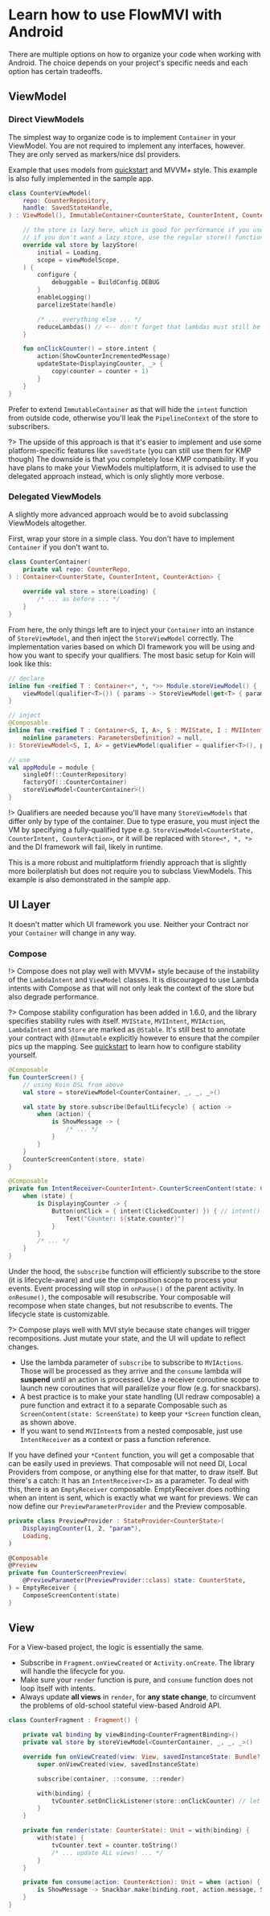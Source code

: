 # Learn how to use FlowMVI with Android

There are multiple options on how to organize your code when working with Android.
The choice depends on your project's specific needs and each option has certain tradeoffs.

## ViewModel

### Direct ViewModels

The simplest way to organize code is to implement `Container` in your ViewModel.
You are not required to implement any interfaces, however. They are only served as markers/nice dsl providers.

Example that uses models from [quickstart](quickstart.md) and MVVM+ style.
This example is also fully implemented in the sample app.

```kotlin
class CounterViewModel(
    repo: CounterRepository,
    handle: SavedStateHandle,
) : ViewModel(), ImmutableContainer<CounterState, CounterIntent, CounterAction> {

    // the store is lazy here, which is good for performance if you use other properties of the VM.
    // if you don't want a lazy store, use the regular store() function here
    override val store by lazyStore(
        initial = Loading,
        scope = viewModelScope,
    ) {
        configure {
            debuggable = BuildConfig.DEBUG
        }
        enableLogging()
        parcelizeState(handle)

        /* ... everything else ... */
        reduceLambdas() // <-- don't forget that lambdas must still be reduced
    }

    fun onClickCounter() = store.intent {
        action(ShowCounterIncrementedMessage)
        updateState<DisplayingCounter, _> {
            copy(counter = counter + 1)
        }
    }
}
```

Prefer to extend `ImmutableContainer` as that will hide the `intent` function from outside code, otherwise you'll leak
the `PipelineContext` of the store to subscribers.

?> The upside of this approach is that it's easier to implement and use some platform-specific features
like `savedState` (you can still use them for KMP though)
The downside is that you completely lose KMP compatibility. If you have plans to make your ViewModels multiplatform,
it is advised to use the delegated approach instead, which is only slightly more verbose.

### Delegated ViewModels

A slightly more advanced approach would be to avoid subclassing ViewModels altogether.

First, wrap your store in a simple class. You don't have to implement `Container` if you don't want to.

```kotlin
class CounterContainer(
    private val repo: CounterRepo,
) : Container<CounterState, CounterIntent, CounterAction> {
    
    override val store = store(Loading) {
        /* ... as before ... */
    }
}
```

From here, the only things left are to inject your `Container` into an instance of `StoreViewModel`, and then inject the
`StoreViewModel` correctly. The implementation varies based on which DI framework you will be using and how you want to
specify your qualifiers. The most basic setup for Koin will look like this:

```kotlin
// declare
inline fun <reified T : Container<*, *, *>> Module.storeViewModel() {
    viewModel(qualifier<T>()) { params -> StoreViewModel(get<T> { params }) }
}

// inject
@Composable
inline fun <reified T : Container<S, I, A>, S : MVIState, I : MVIIntent, A : MVIAction> storeViewModel(
    noinline parameters: ParametersDefinition? = null,
): StoreViewModel<S, I, A> = getViewModel(qualifier = qualifier<T>(), parameters = parameters)

// use
val appModule = module {
    singleOf(::CounterRepository)
    factoryOf(::CounterContainer)
    storeViewModel<CounterContainer>()
}
```

!> Qualifiers are needed because you'll have many `StoreViewModels` that differ only by type of the container. Due to
type erasure, you must inject the VM by specifying a fully-qualified type
e.g. `StoreViewModel<CounterState, CounterIntent, CounterAction>`, or it will be replaced with `Store<*, *, *>` and the
DI framework will fail, likely in runtime.

This is a more robust and multiplatform friendly approach that is slightly more boilerplatish but does not require you
to subclass ViewModels. This example is also demonstrated in the sample app.

## UI Layer

It doesn't matter which UI framework you use. Neither your Contract nor your `Container` will change in any way.

### Compose

!> Compose does not play well with MVVM+ style because of the instability of the `LambdaIntent` and `ViewModel` classes.
It is discouraged to use Lambda intents with Compose as that will not only leak the context of the store but
also degrade performance.

?> Compose stability configuration has been added in 1.6.0, and the library specifies stability rules with itself.
`MVIState`, `MVIIntent`, `MVIAction`, `LambdaIntent` and `Store` are marked as `@Stable`. It's still best to
annotate your contract with `@Immutable` explicitly however to ensure that the compiler pics up the mapping.
See [quickstart](quickstart.md) to learn how to configure stability yourself.

```kotlin
@Composable
fun CounterScreen() {
    // using Koin DSL from above
    val store = storeViewModel<CounterContainer, _, _, _>()

    val state by store.subscribe(DefaultLifecycle) { action ->
        when (action) {
            is ShowMessage -> {
                /* ... */
            }
        }
    }
    CounterScreenContent(store, state)
}

@Composable
private fun IntentReceiver<CounterIntent>.CounterScreenContent(state: CounterState) {
    when (state) {
        is DisplayingCounter -> {
            Button(onClick = { intent(ClickedCounter) }) { // intent() available from the receiver parameter
                Text("Counter: ${state.counter}")
            }
        }
        /* ... */
    }
}
```

Under the hood, the `subscribe` function will efficiently subscribe to the store (it is lifecycle-aware) and
use the composition scope to process your events. Event processing will stop in `onPause()` of the parent activity.
In `onResume()`, the composable will resubscribe. Your composable will recompose when state changes, but not
resubscribe to events. The lifecycle state is customizable.

?> Compose plays well with MVI style because state changes will trigger recompositions. Just mutate your state,
and the UI will update to reflect changes.

* Use the lambda parameter of `subscribe` to subscribe to `MVIActions`.
  Those will be processed as they arrive and the `consume` lambda
  will **suspend** until an action is processed. Use a receiver coroutine scope to
  launch new coroutines that will parallelize your flow (e.g. for snackbars).
* A best practice is to make your state handling (UI redraw composable) a pure function and extract it to a separate
  Composable such as `ScreenContent(state: ScreenState)` to keep your `*Screen` function clean, as shown above.
* If you want to send `MVIIntent`s from a nested composable, just use `IntentReceiver` as a context or pass a function
  reference.

If you have defined your `*Content` function, you will get a composable that can be easily used in previews.
That composable will not need DI, Local Providers from compose, or anything else for that matter, to draw itself.
But there's a catch: It has an `IntentReceiver<I>` as a parameter. To deal with this, there is an `EmptyReceiver`
composable. EmptyReceiver does nothing when an intent is sent, which
is exactly what we want for previews. We can now define our `PreviewParameterProvider` and the Preview composable.

```kotlin
private class PreviewProvider : StateProvider<CounterState>(
    DisplayingCounter(1, 2, "param"),
    Loading,
)

@Composable
@Preview
private fun CounterScreenPreview(
    @PreviewParameter(PreviewProvider::class) state: CounterState,
) = EmptyReceiver {
    ComposeScreenContent(state)
}
```

## View

For a View-based project, the logic is essentially the same.

* Subscribe in `Fragment.onViewCreated` or `Activity.onCreate`. The library will handle the lifecycle for you.
* Make sure your `render` function is pure, and `consume` function does not loop itself with intents.
* Always update **all views** in `render`, for **any state change**, to circumvent the problems of old-school stateful
  view-based Android API.

```kotlin
class CounterFragment : Fragment() {

    private val binding by viewBinding<CounterFragmentBinding>()
    private val store by storeViewModel<CounterContainer, _, _, _>()

    override fun onViewCreated(view: View, savedInstanceState: Bundle?) {
        super.onViewCreated(view, savedInstanceState)

        subscribe(container, ::consume, ::render)

        with(binding) {
            tvCounter.setOnClickListener(store::onClickCounter) // let's say we are using MVVM+ style.
        }
    }

    private fun render(state: CounterState): Unit = with(binding) {
        with(state) {
            tvCounter.text = counter.toString()
            /* ... update ALL views! ... */
        }
    }

    private fun consume(action: CounterAction): Unit = when (action) {
        is ShowMessage -> Snackbar.make(binding.root, action.message, Snackbar.LENGTH_SHORT).show()
    }
}
```
